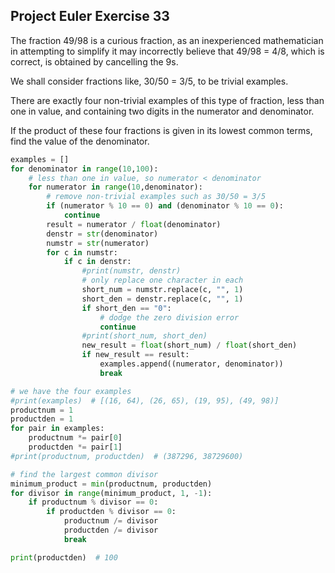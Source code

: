 ## Project Euler Exercise 33

The fraction 49/98 is a curious fraction, as an inexperienced mathematician
in attempting to simplify it may incorrectly believe that 49/98 = 4/8, which is correct, is obtained by cancelling the 9s.

We shall consider fractions like, 30/50 = 3/5, to be trivial examples.

There are exactly four non-trivial examples of this type of fraction,
less than one in value, and containing two digits in the numerator and denominator.

If the product of these four fractions is given in its lowest common terms, find the value of the denominator.

```python
examples = []
for denominator in range(10,100):
    # less than one in value, so numerator < denominator
    for numerator in range(10,denominator):
        # remove non-trivial examples such as 30/50 = 3/5
        if (numerator % 10 == 0) and (denominator % 10 == 0):
            continue
        result = numerator / float(denominator)
        denstr = str(denominator)
        numstr = str(numerator)
        for c in numstr:
            if c in denstr:
                #print(numstr, denstr)
                # only replace one character in each
                short_num = numstr.replace(c, "", 1)
                short_den = denstr.replace(c, "", 1)
                if short_den == "0":
                    # dodge the zero division error
                    continue
                #print(short_num, short_den)
                new_result = float(short_num) / float(short_den)
                if new_result == result:
                    examples.append((numerator, denominator))
                    break

# we have the four examples
#print(examples)  # [(16, 64), (26, 65), (19, 95), (49, 98)]
productnum = 1
productden = 1
for pair in examples:
    productnum *= pair[0]
    productden *= pair[1]
#print(productnum, productden)  # (387296, 38729600)

# find the largest common divisor
minimum_product = min(productnum, productden)
for divisor in range(minimum_product, 1, -1):
    if productnum % divisor == 0:
        if productden % divisor == 0:
            productnum /= divisor
            productden /= divisor
            break

print(productden)  # 100
```
